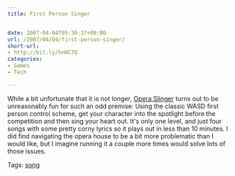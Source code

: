```yaml
---
title: First Person Singer


date: 2007-04-04T05:30:37+00:00
url: /2007/04/04/first-person-singer/
short-url:
- http://bit.ly/hnHC7Q
categories:
- Games
- Tech

---
```

<div class='microid-mailto+http:sha1:befa9b9ebce1c23a81026822d2c913d7ee137c7f'>

While a bit unfortunate that it is not longer, <a href="http://www.operaslinger.com">Opera Slinger</a> turns out to be unreasonably fun for such an odd premise: Using the classic WASD first person control scheme, get your character into the spotlight before the competition and then sing your heart out. It's only one level, and just four songs with some pretty corny lyrics so it plays out in less than 10 minutes. I did find navigating the opera house to be a bit more problematic than I would like, but I imagine running it a couple more times would solve lots of those issues.

</div>

<div class="st-post-tags">
Tags: <a href="http://www.cavort.org/tag/song/" title="song" rel="tag">song</a><br />
</div>